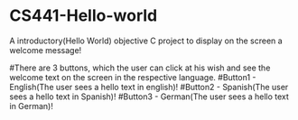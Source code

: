 # CS441-Hello-world 

A introductory(Hello World) objective C project to display on the screen a welcome message!

#There are 3 buttons, which the user can click at his wish and see the welcome text on the screen in the respective
language.
#Button1 - English(The user sees a hello text in english)!
#Button2 - Spanish(The user sees a hello text in Spanish)!
#Button3 - German(The user sees a hello text in German)!
